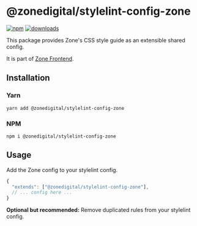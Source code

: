 # @zonedigital/stylelint-config-zone

[![npm][npm-image]][npm-url] [![downloads][downloads-image]][npm-url]

[npm-image]: https://img.shields.io/npm/v/@zonedigital/stylelint-config-zone.svg?style=flat-square
[npm-url]: https://npmjs.org/package/@zonedigital/stylelint-config-zone
[downloads-image]: https://img.shields.io/npm/dm/@zonedigital/stylelint-config-zone.svg?style=flat-square

This package provides Zone's CSS style guide as an extensible shared config.

It is part of [Zone Frontend](https://github.com/zone/frontend).

## Installation

### Yarn

`yarn add @zonedigital/stylelint-config-zone`

### NPM

`npm i @zonedigital/stylelint-config-zone`

## Usage

Add the Zone config to your stylelint config.

```javascript
{
  "extends": ["@zonedigital/stylelint-config-zone"],
  // ... config here ...
}
```

**Optional but recommended:** Remove duplicated rules from your stylelint config.
